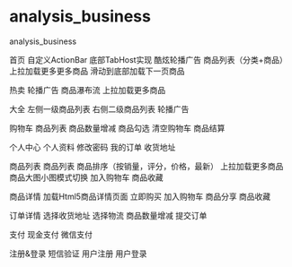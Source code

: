# analysis_business
analysis_business


首页
自定义ActionBar
底部TabHost实现
酷炫轮播广告
商品列表（分类+商品）
上拉加载更多更多商品
滑动到底部加载下一页商品

热卖
轮播广告
商品瀑布流
上拉加载更多商品

大全
左侧一级商品列表
右侧二级商品列表
轮播广告

购物车
商品列表
商品数量增减
商品勾选
清空购物车
商品结算

个人中心
个人资料
修改密码
我的订单
收货地址

商品列表
商品列表
商品排序（按销量，评分，价格，最新）
上拉加载更多商品
商品大图小图模式切换
加入购物车
商品收藏

商品详情
加载Html5商品详情页面
立即购买
加入购物车
商品分享
商品收藏

订单详情
选择收货地址
选择物流
商品数量增减
提交订单

支付
现金支付
微信支付

注册&登录
短信验证
用户注册
用户登录
